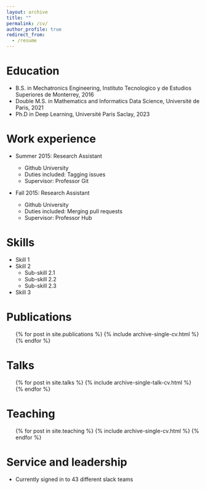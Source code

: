 ```yaml
---
layout: archive
title: ""
permalink: /cv/
author_profile: true
redirect_from:
  - /resume
---
```


<!-- {% include base_path %} -->

Education
======
* B.S. in Mechatronics Engineering, Instituto Tecnologico y de Estudios Superiores de Monterrey, 2016
* Double M.S. in Mathematics and Informatics Data Science, Université de Paris, 2021
* Ph.D in Deep Learning, Université Paris Saclay, 2023

Work experience
======
* Summer 2015: Research Assistant
  * Github University
  * Duties included: Tagging issues
  * Supervisor: Professor Git

* Fall 2015: Research Assistant
  * Github University
  * Duties included: Merging pull requests
  * Supervisor: Professor Hub

Skills
======
* Skill 1
* Skill 2
  * Sub-skill 2.1
  * Sub-skill 2.2
  * Sub-skill 2.3
* Skill 3

Publications
======
  <ul>{% for post in site.publications %}
    {% include archive-single-cv.html %}
  {% endfor %}</ul>

Talks
======
  <ul>{% for post in site.talks %}
    {% include archive-single-talk-cv.html %}
  {% endfor %}</ul>

Teaching
======
  <ul>{% for post in site.teaching %}
    {% include archive-single-cv.html %}
  {% endfor %}</ul>

Service and leadership
======
* Currently signed in to 43 different slack teams
